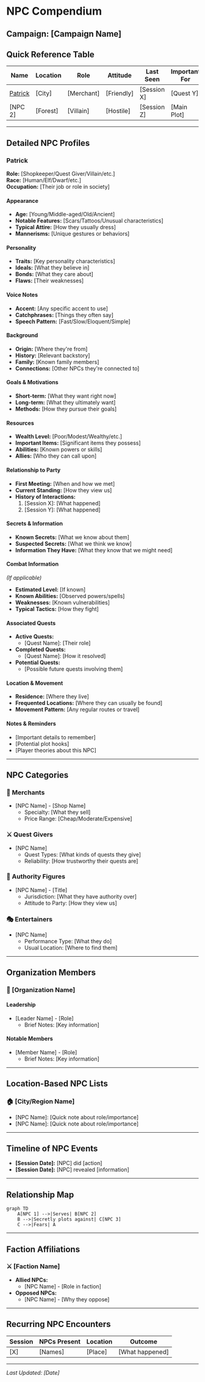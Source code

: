 # NPC Compendium

## Campaign: [Campaign Name]

## Quick Reference Table

| Name                  | Location | Role       | Attitude   | Last Seen   | Important For |
| --------------------- | -------- | ---------- | ---------- | ----------- | ------------- |
| [Patrick](#patrick) | [City]   | [Merchant] | [Friendly] | [Session X] | [Quest Y]     |
| [NPC 2]               | [Forest] | [Villain]  | [Hostile]  | [Session Z] | [Main Plot]   |

---

## Detailed NPC Profiles

### Patrick

**Role:** [Shopkeeper/Quest Giver/Villain/etc.]  
**Race:** [Human/Elf/Dwarf/etc.]  
**Occupation:** [Their job or role in society]

#### Appearance

- **Age:** [Young/Middle-aged/Old/Ancient]
- **Notable Features:** [Scars/Tattoos/Unusual characteristics]
- **Typical Attire:** [How they usually dress]
- **Mannerisms:** [Unique gestures or behaviors]

#### Personality

- **Traits:** [Key personality characteristics]
- **Ideals:** [What they believe in]
- **Bonds:** [What they care about]
- **Flaws:** [Their weaknesses]

#### Voice Notes

- **Accent:** [Any specific accent to use]
- **Catchphrases:** [Things they often say]
- **Speech Pattern:** [Fast/Slow/Eloquent/Simple]

#### Background

- **Origin:** [Where they're from]
- **History:** [Relevant backstory]
- **Family:** [Known family members]
- **Connections:** [Other NPCs they're connected to]

#### Goals & Motivations

- **Short-term:** [What they want right now]
- **Long-term:** [What they ultimately want]
- **Methods:** [How they pursue their goals]

#### Resources

- **Wealth Level:** [Poor/Modest/Wealthy/etc.]
- **Important Items:** [Significant items they possess]
- **Abilities:** [Known powers or skills]
- **Allies:** [Who they can call upon]

#### Relationship to Party

- **First Meeting:** [When and how we met]
- **Current Standing:** [How they view us]
- **History of Interactions:**
  1. [Session X]: [What happened]
  2. [Session Y]: [What happened]

#### Secrets & Information

- **Known Secrets:** [What we know about them]
- **Suspected Secrets:** [What we think we know]
- **Information They Have:** [What they know that we might need]

#### Combat Information

_(If applicable)_

- **Estimated Level:** [If known]
- **Known Abilities:** [Observed powers/spells]
- **Weaknesses:** [Known vulnerabilities]
- **Typical Tactics:** [How they fight]

#### Associated Quests

- **Active Quests:**
  - [Quest Name]: [Their role]
- **Completed Quests:**
  - [Quest Name]: [How it resolved]
- **Potential Quests:**
  - [Possible future quests involving them]

#### Location & Movement

- **Residence:** [Where they live]
- **Frequented Locations:** [Where they can usually be found]
- **Movement Pattern:** [Any regular routes or travel]

#### Notes & Reminders

- [Important details to remember]
- [Potential plot hooks]
- [Player theories about this NPC]

---

## NPC Categories

### 🏪 Merchants

- [NPC Name] - [Shop Name]
  - Specialty: [What they sell]
  - Price Range: [Cheap/Moderate/Expensive]

### ⚔️ Quest Givers

- [NPC Name]
  - Quest Types: [What kinds of quests they give]
  - Reliability: [How trustworthy their quests are]

### 👑 Authority Figures

- [NPC Name] - [Title]
  - Jurisdiction: [What they have authority over]
  - Attitude to Party: [How they view us]

### 🎭 Entertainers

- [NPC Name]
  - Performance Type: [What they do]
  - Usual Location: [Where to find them]

---

## Organization Members

### 🏰 [Organization Name]

#### Leadership

- [Leader Name] - [Role]
  - Brief Notes: [Key information]

#### Notable Members

- [Member Name] - [Role]
  - Brief Notes: [Key information]

---

## Location-Based NPC Lists

### 🏠 [City/Region Name]

- [NPC Name]: [Quick note about role/importance]
- [NPC Name]: [Quick note about role/importance]

---

## Timeline of NPC Events

- **[Session Date]:** [NPC] did [action]
- **[Session Date]:** [NPC] revealed [information]

---

## Relationship Map

```mermaid
graph TD
    A[NPC 1] -->|Serves| B[NPC 2]
    B -->|Secretly plots against| C[NPC 3]
    C -->|Fears| A
```

---

## Faction Affiliations

### ⚔️ [Faction Name]

- **Allied NPCs:**
  - [NPC Name] - [Role in faction]
- **Opposed NPCs:**
  - [NPC Name] - [Why they oppose]

---

## Recurring NPC Encounters

| Session | NPCs Present | Location | Outcome         |
| ------- | ------------ | -------- | --------------- |
| [X]     | [Names]      | [Place]  | [What happened] |

---

_Last Updated: [Date]_
